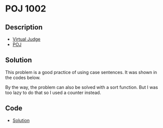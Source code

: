 # POJ 1002

## Description

- [Virtual Judge](https://vjudge.net/problem/POJ-1002)
- [POJ](http://poj.org/problem?id=1002)

## Solution

This problem is a good practice of using case sentences. It was shown in the codes below.

By the way, the problem can also be solved with a sort function. But I was too lazy to do that so I used a counter instead.

## Code

- [Solution](POJ.1002.0.cpp)
